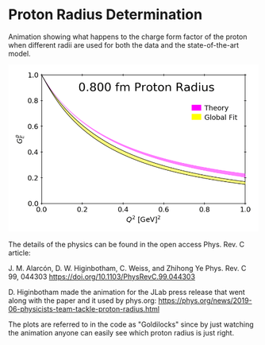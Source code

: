 # Proton Radius Determination

Animation showing what happens to the charge form factor of the proton when different radii are used for both the data and the state-of-the-art model.

![](Goldilocks.gif)

The details of the physics can be found in the open access Phys. Rev. C article:

J. M. Alarcón, D. W. Higinbotham, C. Weiss, and Zhihong Ye Phys. Rev. C 99, 044303 https://doi.org/10.1103/PhysRevC.99.044303

D. Higinbotham made the animation for the JLab press release that went along with the paper and it used by phys.org: https://phys.org/news/2019-06-physicists-team-tackle-proton-radius.html

The plots are referred to in the code as "Goldilocks" since by just watching the animation anyone can easily see which proton radius is just right. 
